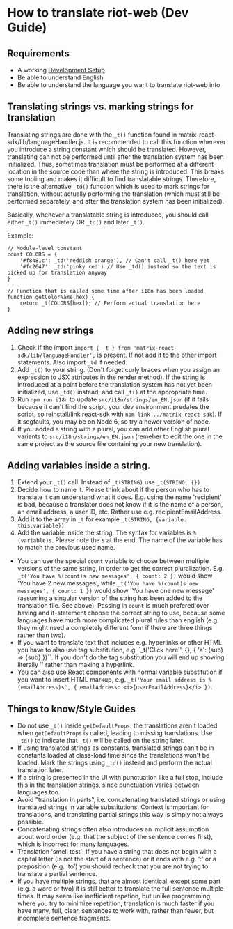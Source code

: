 # How to translate riot-web (Dev Guide)

## Requirements

- A working [Development Setup](../../#setting-up-a-dev-environment)
- Be able to understand English
- Be able to understand the language you want to translate riot-web into

## Translating strings vs. marking strings for translation

Translating strings are done with the `_t()` function found in matrix-react-sdk/lib/languageHandler.js. It is recommended to call this function wherever you introduce a string constant which should be translated. However, translating can not be performed until after the translation system has been initialized. Thus, sometimes translation must be performed at a different location in the source code than where the string is introduced. This breaks some tooling and makes it difficult to find translatable strings. Therefore, there is the alternative `_td()` function which is used to mark strings for translation, without actually performing the translation (which must still be performed separately, and after the translation system has been initialized).

Basically, whenever a translatable string is introduced, you should call either `_t()` immediately OR `_td()` and later `_t()`.

Example:
```
// Module-level constant
const COLORS = {
    '#f8481c': _td('reddish orange'), // Can't call _t() here yet
    '#fc2647': _td('pinky red') // Use _td() instead so the text is picked up for translation anyway
}

// Function that is called some time after i18n has been loaded
function getColorName(hex) {
    return _t(COLORS[hex]); // Perform actual translation here
}
```

## Adding new strings

 1. Check if the import ``import { _t } from 'matrix-react-sdk/lib/languageHandler';`` is present. If not add it to the other import statements. Also import `_td` if needed.
 1. Add ``_t()`` to your string. (Don't forget curly braces when you assign an expression to JSX attributes in the render method). If the string is introduced at a point before the translation system has not yet been initialized, use `_td()` instead, and call `_t()` at the appropriate time.
 1. Run `npm run i18n` to update ``src/i18n/strings/en_EN.json`` (if it fails because it can't find the script, your dev environment predates the script, so reinstall/link react-sdk with `npm link ../matrix-react-sdk`). If it segfaults, you may be on Node 6, so try a newer version of node.
 1. If you added a string with a plural, you can add other English plural variants to ``src/i18n/strings/en_EN.json`` (remeber to edit the one in the same project as the source file containing your new translation).

## Adding variables inside a string.

1. Extend your ``_t()`` call. Instead of ``_t(STRING)`` use ``_t(STRING, {})``
1. Decide how to name it. Please think about if the person who has to translate it can understand what it does. E.g. using the name 'recipient' is bad, because a translator does not know if it is the name of a person, an email address, a user ID, etc. Rather use e.g. recipientEmailAddress.
1. Add it to the array in ``_t`` for example ``_t(STRING, {variable: this.variable})``
1. Add the variable inside the string. The syntax for variables is ``%(variable)s``. Please note the _s_ at the end. The name of the variable has to match the previous used name.

- You can use the special ``count`` variable to choose between multiple versions of the same string, in order to get the correct pluralization. E.g. ``_t('You have %(count)s new messages', { count: 2 })`` would show 'You have 2 new messages', while ``_t('You have %(count)s new messages', { count: 1 })`` would show 'You have one new message' (assuming a singular version of the string has been added to the translation file. See above). Passing in ``count`` is much prefered over having and if-statement choose the correct string to use, because some languages have much more complicated plural rules than english (e.g. they might need a completely different form if there are three things rather than two).
- If you want to translate text that includes e.g. hyperlinks or other HTML you have to also use tag substitution, e.g. `_t('<a>Click here!</a>', {}, { 'a': (sub) => <a>{sub}</a> })``. If you don't do the tag substitution you will end up showing literally '<a>' rather than making a hyperlink.
- You can also use React components with normal variable substitution if you want to insert HTML markup, e.g. ``_t('Your email address is %(emailAddress)s', { emailAddress: <i>{userEmailAddress}</i> })``.

## Things to know/Style Guides

- Do not use `_t()` inside ``getDefaultProps``: the translations aren't loaded when `getDefaultProps` is called, leading to missing translations. Use `_td()` to indicate that `_t()` will be called on the string later.
- If using translated strings as constants, translated strings can't be in constants loaded at class-load time since the translations won't be loaded. Mark the strings using `_td()` instead and perform the actual translation later.
- If a string is presented in the UI with punctuation like a full stop, include this in the translation strings, since punctuation varies between languages too.
- Avoid "translation in parts", i.e. concatenating translated strings or using translated strings in variable substitutions. Context is important for translations, and translating partial strings this way is simply not always possible.
- Concatenating strings often also introduces an implicit assumption about word order (e.g. that the subject of the sentence comes first), which is incorrect for many languages.
- Translation 'smell test': If you have a string that does not begin with a capital letter (is not the start of a sentence) or it ends with e.g. ':' or a preposition (e.g. 'to') you should recheck that you are not trying to translate a partial sentence.
- If you have multiple strings, that are almost identical, except some part (e.g. a word or two) it is still better to translate the full sentence multiple times. It may seem like inefficient repetion, but unlike programming where you try to minimize repetition, translation is much faster if you have many, full, clear, sentences to work with, rather than fewer, but incomplete sentence fragments.
